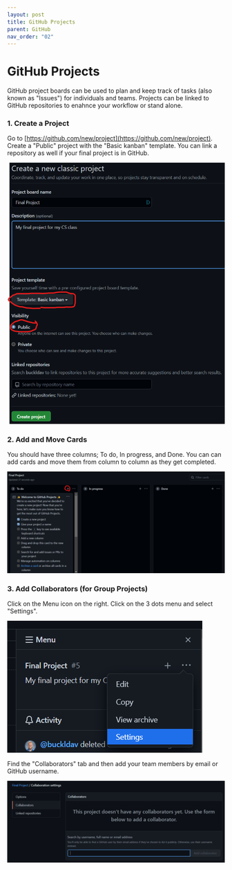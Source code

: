 ```yaml
---
layout: post
title: GitHub Projects
parent: GitHub
nav_order: "02"
---
```


# GitHub Projects

GitHub project boards can be used to plan and keep track of tasks (also known as "Issues") for individuals and teams. Projects can be linked to GitHub repositories to enahnce your workflow or stand alone.

### 1. Create a Project

Go to [https://github.com/new/project](https://github.com/new/project). Create a "Public" project with the "Basic kanban" template. You can link a repository as well if your final project is in GitHub.

![Create Project](/assets/images/git/03/newProject.png)

### 2. Add and Move Cards

You should have three columns; To do, In progress, and Done. You can can add cards and move them from column to column as they get completed.

![Add cards](/assets/images/git/03/projectCards.png)

### 3. Add Collaborators (for Group Projects)

Click on the Menu icon on the right. Click on the 3 dots menu and select "Settings".

![Open Settings](/assets/images/git/03/openSettings.png)

Find the "Collaborators" tab and then add your team members by email or GitHub username.

![Add Collaborators](/assets/images/git/03/addCollaborators.png)

